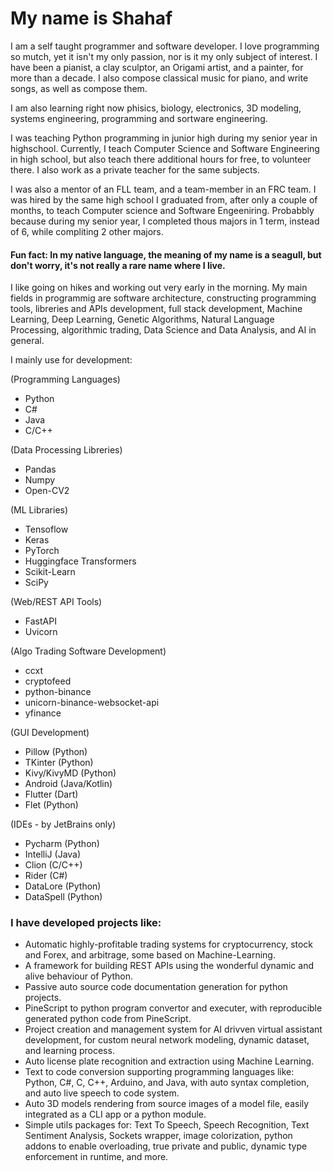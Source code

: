 # My name is Shahaf


I am a self taught programmer and software developer. I love programming so mutch, yet it isn't my only passion, nor is it my only subject of interest.
I have been a pianist, a clay sculptor, an Origami artist, and a painter, for more than a decade. I also compose classical music for piano, and write songs, as well as compose them.

I am also learning right now phisics, biology, electronics, 3D modeling, systems engineering, programming and sortware engineering.

I was teaching Python programming in junior high during my senior year in highschool.
Currently, I teach Computer Science and Software Engineering in high school, but also teach there additional hours for free, to volunteer there.
I also work as a private teacher for the same subjects.

I was also a mentor of an FLL team, and a team-member in an FRC team.
I was hired by the same high school I graduated from, after only a couple of months, to teach Computer science and Software Engeeniring. Probabbly because during my senior year, I completed thous majors in 1 term, instead of 6, while compliting 2 other majors.

#### Fun fact: In my native language, the meaning of my name is a seagull, but don't worry, it's not really a rare name where I live.

I like going on hikes and working out very early in the morning.
My main fields in programmig are software architecture, constructing programming tools, libreries and APIs development, full stack development, Machine Learning, 
Deep Learning, Genetic Algorithms, Natural Language Processing, algorithmic trading, Data Science and Data Analysis, and AI in general. 

I mainly use for development:

(Programming Languages)
 - Python
 - C#
 - Java
 - C/C++
 
(Data Processing Libreries)
 - Pandas
 - Numpy
 - Open-CV2

(ML Libraries)
 - Tensoflow
 - Keras
 - PyTorch
 - Huggingface Transformers
 - Scikit-Learn
 - SciPy

(Web/REST API Tools)
 - FastAPI
 - Uvicorn

(Algo Trading Software Development)
 - ccxt
 - cryptofeed
 - python-binance
 - unicorn-binance-websocket-api
 - yfinance

(GUI Development)
 - Pillow (Python)
 - TKinter (Python)
 - Kivy/KivyMD (Python)
 - Android (Java/Kotlin)
 - Flutter (Dart)
 - Flet (Python)

(IDEs - by JetBrains only)
 - Pycharm (Python)
 - IntelliJ (Java)
 - Clion (C/C++)
 - Rider (C#)
 - DataLore (Python)
 - DataSpell (Python)

### I have developed projects like:
  - Automatic highly-profitable trading systems for cryptocurrency, stock and Forex, and arbitrage, some based on Machine-Learning.
  - A framework for building REST APIs using the wonderful dynamic and alive behaviour of Python.
  - Passive auto source code documentation generation for python projects.
  - PineScript to python program convertor and executer, with reproducible generated python code from PineScript.
  - Project creation and management system for AI drivven virtual assistant development, for custom neural network modeling, dynamic dataset, and learning process.
  - Auto license plate recognition and extraction using Machine Learning.
  - Text to code conversion supporting programming languages like: Python, C#, C, C++, Arduino, and Java, with auto syntax completion, and auto live speech to code system.
  - Auto 3D models rendering from source images of a model file, easily integrated as a CLI app or a python module.
  - Simple utils packages for: Text To Speech, Speech Recognition, Text Sentiment Analysis, Sockets wrapper, image colorization, python addons to enable overloading, true private and public, dynamic type enforcement in runtime, and more.

